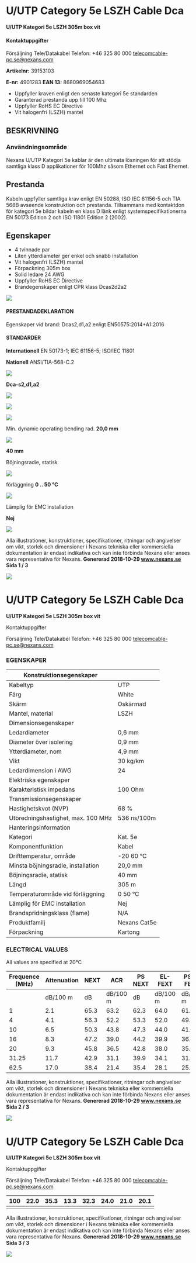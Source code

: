 # **U/UTP Category 5e LSZH Cable Dca**

**U/UTP Kategori 5e LSZH 305m box vit**

#### Kontaktuppgifter

Försäljning Tele/Datakabel Telefon: +46 325 80 000 telecomcable-pc.se@nexans.com

**Artikelnr:** 39153103

**E-nr:** 4901283 **EAN 13:** 8680969054683

- Uppfyller kraven enligt den senaste kategori 5e standarden
- Garanterad prestanda upp till 100 Mhz
- Uppfyller RoHS EC Directive
- Vit halogenfri (LSZH) mantel

## **BESKRIVNING**

### **Användningsområde**

Nexans U/UTP Kategori 5e kablar är den ultimata lösningen för att stödja samtliga klass D applikationer för 100Mhz såsom Ethernet och Fast Ehernet.

## **Prestanda**

Kabeln uppfyller samtliga krav enligt EN 50288, ISO IEC 61156-5 och TIA 568B avseende konstruktion och prestanda. Tillsammans med kontaktdon för kategori 5e bildar kabeln en klass D länk enligt systemspecifikationerna EN 50173 Edition 2 och ISO 11801 Edition 2 (2002).

## **Egenskaper**

- 4 tvinnade par
- Liten ytterdiameter ger enkel och snabb installation
- Vit halogenfri (LSZH) mantel
- Förpackning 305m box
- Solid ledare 24 AWG
- Uppfyller RoHS EC Directive
- Brandegenskaper enligt CPR klass Dcas2d2a2

![](_page_0_Picture_23.jpeg)

#### **PRESTANDADEKLARATION**

Egenskaper vid brand: Dcas2,d1,a2 enligt EN50575:2014+A1:2016

#### **STANDARDER**

**Internationell** EN 50173-1; IEC 61156-5; ISO/IEC 11801

**Nationell** ANSI/TIA-568-C.2

![](_page_0_Figure_29.jpeg)

**Dca-s2,d1,a2**

![](_page_0_Picture_30.jpeg)

![](_page_0_Picture_31.jpeg)

![](_page_0_Picture_32.jpeg)

Min. dynamic operating bending rad. **20,0 mm**

![](_page_0_Picture_34.jpeg)

**40 mm**

Böjningsradie, statisk

![](_page_0_Picture_35.jpeg)

förläggning **0 .. 50 °C**

![](_page_0_Figure_36.jpeg)

Lämplig för EMC installation

**Nej**

![](_page_0_Figure_38.jpeg)

Alla illustrationer, konstruktioner, specifikationer, ritningar och angivelser om vikt, storlek och dimensioner i Nexans tekniska eller kommersiella dokumentation är endast indikativa och kan inte förbinda Nexans eller anses vara representativa för Nexans. **Genererad 2018-10-29 www.nexans.se Sida 1 / 3**

![](_page_0_Picture_40.jpeg)

# **U/UTP Category 5e LSZH Cable Dca**

**U/UTP Kategori 5e LSZH 305m box vit**

Kontaktuppgifter

Försäljning Tele/Datakabel Telefon: +46 325 80 000 telecomcable-pc.se@nexans.com

### **EGENSKAPER**

| Konstruktionsegenskaper            |              |
|------------------------------------|--------------|
| Kabeltyp                           | UTP          |
| Färg                               | White        |
| Skärm                              | Oskärmad     |
| Mantel, material                   | LSZH         |
| Dimensionsegenskaper               |              |
| Ledardiameter                      | 0,6 mm       |
| Diameter över isolering            | 0,9 mm       |
| Ytterdiameter, nom                 | 4,9 mm       |
| Vikt                               | 30 kg/km     |
| Ledardimension i AWG               | 24           |
| Elektriska egenskaper              |              |
| Karakteristisk impedans            | 100 Ohm      |
| Transmissionsegenskaper            |              |
| Hastighetskvot (NVP)               | 68 %         |
| Utbredningshastighet, max. 100 MHz | 536 ns/100m  |
| Hanteringsinformation              |              |
| Kategori                           | Kat. 5e      |
| Komponentfunktion                  | Kabel        |
| Drifttemperatur, område            | -20  60 °C   |
| Minsta böjningsradie, installation | 20,0 mm      |
| Böjningsradie, statisk             | 40 mm        |
| Längd                              | 305 m        |
| Temperaturområde vid förläggning   | 0  50 °C     |
| Lämplig för EMC installation       | Nej          |
| Brandspridningsklass (flame)       | N/A          |
| Produktfamilj                      | Nexans Cat5e |
| Förpackning                        | Kartong      |

### **ELECTRICAL VALUES**

All values are specified at 20°C

| Frequence<br>(MHz) | Attenuation | NEXT | ACR      | PS NEXT | EL-FEXT  | PS EL FEXT | Return loss |
|--------------------|-------------|------|----------|---------|----------|------------|-------------|
|                    | dB/100 m    | dB   | dB/100 m | dB      | dB/100 m | dB/100 m   | dB          |
| 1                  | 2.1         | 65.3 | 63.2     | 62.3    | 64.0     | 61.0       | 20.0        |
| 4                  | 4.1         | 56.3 | 52.2     | 53.3    | 52.0     | 49.0       | 23.0        |
| 10                 | 6.5         | 50.3 | 43.8     | 47.3    | 44.0     | 41.0       | 25.0        |
| 16                 | 8.3         | 47.2 | 39.0     | 44.2    | 39.9     | 36.9       | 25.0        |
| 20                 | 9.3         | 45.8 | 36.5     | 42.8    | 38.0     | 35.0       | 25.0        |
| 31.25              | 11.7        | 42.9 | 31.1     | 39.9    | 34.1     | 31.1       | 23.6        |
| 62.5               | 17.0        | 38.4 | 21.4     | 35.4    | 28.1     | 25.1       | 21.5        |

Alla illustrationer, konstruktioner, specifikationer, ritningar och angivelser om vikt, storlek och dimensioner i Nexans tekniska eller kommersiella dokumentation är endast indikativa och kan inte förbinda Nexans eller anses vara representativa för Nexans. **Genererad 2018-10-29 www.nexans.se Sida 2 / 3**

![](_page_1_Picture_10.jpeg)

# **U/UTP Category 5e LSZH Cable Dca**

**U/UTP Kategori 5e LSZH 305m box vit**

Kontaktuppgifter

Försäljning Tele/Datakabel Telefon: +46 325 80 000 telecomcable-pc.se@nexans.com

| 100 | 22.0 | 35.3 | 13.3 | 32.3 | 24.0 | 21.0 | 20.1 |
|-----|------|------|------|------|------|------|------|
|     |      |      |      |      |      |      |      |

Alla illustrationer, konstruktioner, specifikationer, ritningar och angivelser om vikt, storlek och dimensioner i Nexans tekniska eller kommersiella dokumentation är endast indikativa och kan inte förbinda Nexans eller anses vara representativa för Nexans. **Genererad 2018-10-29 www.nexans.se Sida 3 / 3**

![](_page_2_Picture_6.jpeg)